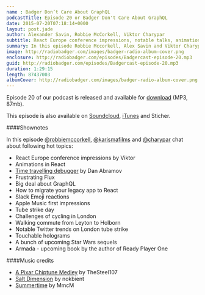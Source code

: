 ```yaml
---
name : Badger Don’t Care About GraphQL
podcastTitle: Episode 20 or Badger Don't Care About GraphQL
date: 2015-07-20T07:18:14+0000
layout: post.jade
author: Alexander Savin, Robbie McCorkell, Viktor Charypar
subtitle: React Europe conference impressions, notable talks, animations in React, big deal about GraphQL, migrating your legacy app to React, Slack Emoji reactions, Apple Music impressions, London Tube strike day, touchable holograms
summary: In this episode Robbie Mccorkell, Alex Savin and Viktor Charypar talk about React Europe conference impressions, notable talks, animations in React, big deal about GraphQL, migrating your legacy app to React, Slack Emoji reactions, Apple Music impressions, London Tube strike day, and touchable holograms. For full shownotes and links check our website http://www.radiobadger.com
image: http://radiobadger.com/images/badger-radio-album-cover.png
enclosure: http://radiobadger.com/episodes/Badgercast-episode-20.mp3
guid: http://radiobadger.com/episodes/Badgercast-episode-20.mp3
duration: 1:29:15
length: 87437003
albumCover: http://radiobadger.com/images/badger-radio-album-cover.png
---
```


Episode 20 of our podcast is released and available for [download](http://radiobadger.com/episodes/Badgercast-episode-20.mp3) (MP3, 87mb).

This episode is also available on [Soundcloud](https://soundcloud.com/radiobadger/radio-badger-episode-20), [iTunes](https://itunes.apple.com/gb/podcast/radio-badger-tech-podcast/id918884643?mt=2) and Sticher.

####Shownotes

In this episode [@robbiemccorkell](https://twitter.com/robbiemccorkell), [@karismafilms](https://twitter.com/karismafilms) and [@charypar](https://twitter.com/charypar) chat about following hot topics:

* React Europe conference impressions by Viktor
* Animations in React
* [Time travelling debugger](https://www.youtube.com/watch?v=xsSnOQynTHs) by Dan Abramov
* Frustrating Flux
* Big deal about GraphQL
* How to migrate your legacy app to React
* Slack Emoji reactions
* Apple Music first impressions
* Tube strike day
* Challenges of cycling in London
* Walking commute from Leyton to Holborn
* Notable Twitter trends on London tube strike
* Touchable holograms
* A bunch of upcoming Star Wars sequels
* Armada - upcoming book by the author of Ready Player One

####Music credits

* [A Pixar Chiptune Medley](https://soundcloud.com/thesteel107/a-pixar-chiptune-medley) by TheSteel107
* [Salt Dimension](https://soundcloud.com/nokbient/salt-dimension) by nokbient
* [Summertime](https://soundcloud.com/mmcm/summertime) by MmcM
